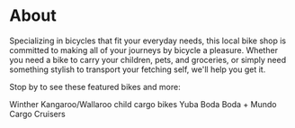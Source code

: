 # About

Specializing in bicycles that fit your everyday needs, this local bike shop is committed to making all of your journeys by bicycle a pleasure. Whether you need a bike to carry your children, pets, and groceries, or simply need something stylish to transport your fetching self, we'll help you get it. 

Stop by to see these featured bikes and more:

Winther Kangaroo/Wallaroo child cargo bikes
Yuba Boda Boda + Mundo Cargo Cruisers
